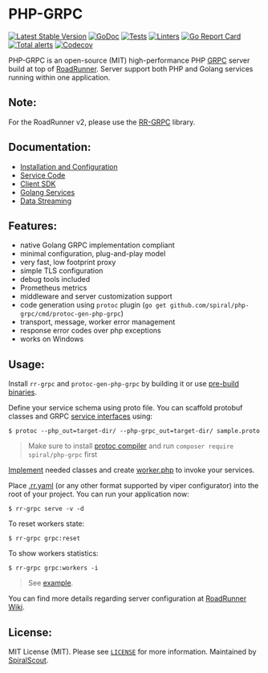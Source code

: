 PHP-GRPC
=================================
[![Latest Stable Version](https://poser.pugx.org/spiral/php-grpc/version)](https://packagist.org/packages/spiral/php-grpc)
[![GoDoc](https://godoc.org/github.com/spiral/php-grpc?status.svg)](https://godoc.org/github.com/spiral/php-grpc)
[![Tests](https://github.com/spiral/roadrunner-plugins/actions)](https://github.com/spiral/roadrunner-plugins/workflows/Linux/badge.svg)
[![Linters](https://github.com/spiral/roadrunner-plugins/actions)](https://github.com/spiral/roadrunner-plugins/workflows/Linters/badge.svg)
[![Go Report Card](https://goreportcard.com/badge/github.com/spiral/php-grpc)](https://goreportcard.com/report/github.com/spiral/php-grpc)
[![Total alerts](https://img.shields.io/lgtm/alerts/g/spiral/php-grpc.svg?logo=lgtm&logoWidth=18)](https://lgtm.com/projects/g/spiral/php-grpc/alerts/)
[![Codecov](https://codecov.io/gh/spiral/php-grpc/branch/master/graph/badge.svg)](https://codecov.io/gh/spiral/php-grpc/)

PHP-GRPC is an open-source (MIT) high-performance PHP [GRPC](https://grpc.io/) server build at top of [RoadRunner](https://github.com/spiral/roadrunner).
Server support both PHP and Golang services running within one application. 

Note:
-------
For the RoadRunner v2, please use the [RR-GRPC](https://github.com/spiral/roadrunner-grpc) library.   

Documentation:
--------
  * [Installation and Configuration](https://spiral.dev/docs/grpc-configuration)
  * [Service Code](https://spiral.dev/docs/grpc-service)
  * [Client SDK](https://spiral.dev/docs/grpc-client)
  * [Golang Services](https://spiral.dev/docs/grpc-golang)
  * [Data Streaming](https://spiral.dev/docs/grpc-streaming)

Features:
--------
- native Golang GRPC implementation compliant
- minimal configuration, plug-and-play model
- very fast, low footprint proxy
- simple TLS configuration
- debug tools included
- Prometheus metrics
- middleware and server customization support
- code generation using `protoc` plugin (`go get github.com/spiral/php-grpc/cmd/protoc-gen-php-grpc`)
- transport, message, worker error management
- response error codes over php exceptions
- works on Windows

Usage:
--------
Install `rr-grpc` and `protoc-gen-php-grpc` by building it or use [pre-build binaries](https://github.com/spiral/php-grpc/releases).

Define your service schema using proto file. You can scaffold protobuf classes and GRPC [service interfaces](https://github.com/spiral/php-grpc/blob/master/example/server/src/Service/EchoInterface.php) using:

```
$ protoc --php_out=target-dir/ --php-grpc_out=target-dir/ sample.proto
```

> Make sure to install [protoc compiler](https://github.com/protocolbuffers/protobuf) and run `composer require spiral/php-grpc` first

[Implement](https://github.com/spiral/php-grpc/blob/master/example/server/src/EchoService.php) needed classes and create [worker.php](https://github.com/spiral/php-grpc/blob/master/example/server/worker.php) to invoke your services.

Place [.rr.yaml](https://github.com/spiral/php-grpc/blob/master/example/server/.rr.yaml) (or any other format supported by viper configurator) into the root of your project. You can run your application now:

```
$ rr-grpc serve -v -d
```

To reset workers state:

```
$ rr-grpc grpc:reset
```

To show workers statistics:

```
$ rr-grpc grpc:workers -i
```

> See [example](https://github.com/spiral/php-grpc/tree/master/example).

You can find more details regarding server configuration at [RoadRunner Wiki](https://roadrunner.dev/docs).

License:
--------
MIT License (MIT). Please see [`LICENSE`](./LICENSE) for more information. Maintained by [SpiralScout](https://spiralscout.com).
